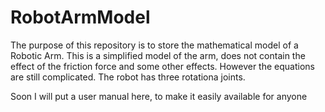 # RobotArmModel

The purpose of this repository is to store the mathematical model of a Robotic Arm.  This is a simplified model of the arm, does not contain the effect of the friction force and some other effects. However the equations are still complicated. The robot has three rotationa joints. 

Soon I will put a user manual here, to make it easily available for anyone 